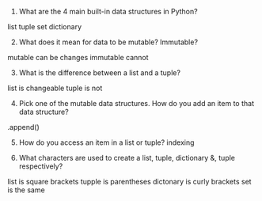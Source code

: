 
1. What are the 4 main built-in data structures in Python?

list tuple set dictionary

2. What does it mean for data to be mutable? Immutable?

mutable can be changes immutable cannot

3. What is the difference between a list and a tuple?

list is changeable tuple is not

4. Pick one of the mutable data structures. How do you add an item to that data structure? 

.append()

5. How do you access an item in a list or tuple?
indexing

6. What characters are used to create a list, tuple, dictionary &, tuple respectively?

list is square brackets
tupple is parentheses
dictonary is curly brackets
set is the same